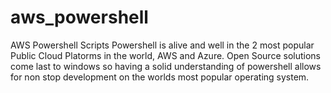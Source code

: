 # aws_powershell
AWS Powershell Scripts
Powershell is alive and well in the 2 most popular Public Cloud Platorms in the world, AWS and Azure. Open Source solutions come last to windows so having a solid understanding of powershell allows for non stop development on the worlds most popular operating system.
